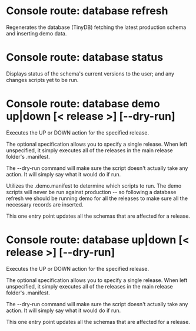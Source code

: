 # Console route: database refresh
Regenerates the database (TinyDB) fetching the latest production schema and inserting demo data.

# Console route: database status
Displays status of the schema's current versions to the user; and any changes scripts yet to be run.

# Console route: database demo up|down [< release >] [--dry-run]
Executes the UP or DOWN action for the specified release.

The optional <release> specification allows you to specify a single release. When left unspecified, it simply executes all of the releases in the main release folder's .manifest.

The --dry-run command will make sure the script doesn't actually take any action. It will simply say what it would do if run.

Utilizes the .demo.manifest to determine which scripts to run. The demo scripts will never be run against production -- so following a database refresh we should be running demo for all the releases to make sure all the necessary records are inserted.

This one entry point updates all the schemas that are affected for a release.

# Console route: database up|down [< release >] [--dry-run]
Executes the UP or DOWN action for the specified release.

The optional <release> specification allows you to specify a single release. When left unspecified, it simply executes all of the releases in the main release folder's .manifest.

The --dry-run command will make sure the script doesn't actually take any action. It will simply say what it would do if run.

This one entry point updates all the schemas that are affected for a release.
